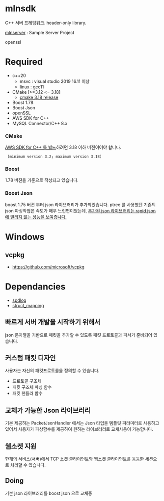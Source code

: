 # mlnsdk
C++ 서버 프레임워크. header-only library.   

[mlnserver](https://github.com/lazychase/mlnserver) : Sample Server Project

openssl


# Required
* c++20
  * msvc : visual studio 2019 16.11 이상
  * linux : gcc11
* CMake [>=3.12 <= 3.18]
  * [cmake 3.18 release](https://github.com/Kitware/CMake/releases/tag/v3.18.6)
* Boost 1.78
* Boost Json
* openSSL
* AWS SDK for C++
* MySQL Connector/C++ 8.x

### CMake
[AWS SDK for C++ 를 빌드](https://docs.aws.amazon.com/sdk-for-cpp/v1/developer-guide/setup-linux.html)하려면 3.18 이하 버젼이어야 합니다.
```
 (minimum version 3.2; maximum version 3.18)
```

### Boost
1.78 버젼을 기준으로 작성되고 있습니다. 


### Boost Json
boost 1.75 버젼 부터 json 라이브러리가 추가되었습니다. ptree 를 사용했던 기존의 json 파싱작업은 속도가 매우 느린편이었는데, [추가된 json 라이브러리는 rapid json 에 밀리지 않는 성능을 보여줍니다.](https://www.boost.org/doc/libs/1_75_0/libs/json/doc/html/json/benchmarks.html)

# Windows
## vcpkg
* https://github.com/microsoft/vcpkg

# Dependancies
* [spdlog](https://github.com/gabime/spdlog)  
* [struct_mapping](https://github.com/bk192077/struct_mapping)  
  

## 빠르게 서버 개발을 시작하기 위해서
json 문자열을 기반으로 패킷을 추가할 수 있도록 패킷 프로토콜과 파서가 준비되어 있습니다.


## 커스텀 패킷 디자인
사용자는 자신의 패킷프로토콜을 정의할 수 있습니다.
* 프로토콜 구조체
* 패킷 구조체 파싱 함수
* 패킷 핸들러 함수

## 교체가 가능한 Json 라이브러리
기본 제공하는 PacketJsonHandler 에서는 Json 타입을 템플릿 파라미터로 사용하고 있어서 사용자가 파상함수를 제공하여 원하는 라이브러리로 교체사용이 가능합니다.

## 웹소켓 지원
한개의 서비스(서버)에서 TCP 소켓 클라이언트와 웹소켓 클라이언트를 동등한 세션으로 처리할 수 있습니다. 

## Doing
기본 json 라이브러리를 boost json 으로 교체중
